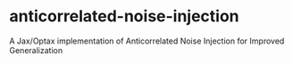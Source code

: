 # anticorrelated-noise-injection
A Jax/Optax implementation of Anticorrelated Noise Injection for Improved Generalization
